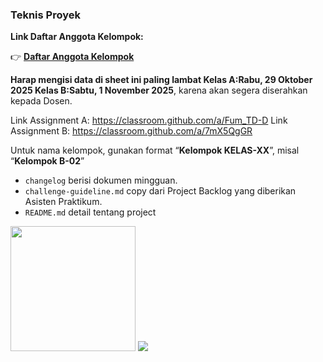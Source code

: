 ### Teknis Proyek

<div class="grid grid-cols-2 gap-y-2 gap-x-2">
  <div class="flex-row">
<b>Link Daftar Anggota Kelompok:</b>

👉 [**Daftar Anggota Kelompok**](https://docs.google.com/spreadsheets/d/19jB7jdGE7KZ-HkOPinzD5Awewhgqdr92QuW49bNlyBg/edit?gid=0#gid=0) 

**Harap mengisi data di sheet ini paling lambat Kelas A:Rabu, 29 Oktober 2025 Kelas B:Sabtu, 1 November 2025**, karena akan segera diserahkan kepada Dosen.

Link Assignment A: https://classroom.github.com/a/Fum_TD-D
Link Assignment B: https://classroom.github.com/a/7mX5QgGR
  
  Untuk nama kelompok, gunakan format “<b class="text-yellow">Kelompok KELAS-XX</b>”, misal
  “<b>Kelompok B-02</b>”

  - `changelog` berisi dokumen mingguan.
  - `challenge-guideline.md` copy dari Project Backlog yang diberikan Asisten Praktikum.
  - `README.md` detail tentang project

  </div>
  <div class="flex-row grid grid-cols-2">

  <img src="/img/26_1.png" style="width: 200px;"> 
  <img src="/img/26_2.png">

  </div>
</div>

